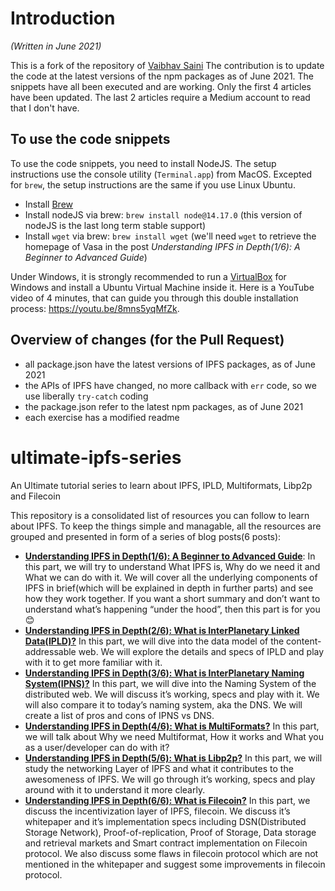 # Introduction
*(Written in June 2021)*

This is a fork of the repository of [Vaibhav Saini](https://github.com/vasa-develop/ultimate-ipfs-series)
The contribution is to update the code at the latest versions of the npm packages as of June 2021. The snippets have all been executed and are working. Only the first 4 articles have been updated. The last 2 articles require a Medium account to read that I don't have.
## To use the code snippets
To use the code snippets, you need to install NodeJS. The setup instructions use the console utility (`Terminal.app`) from MacOS. Excepted for `brew`, the setup instructions are the same if you use Linux Ubuntu. 

* Install [Brew](https://brew.sh/)
* Install nodeJS via brew: `brew install node@14.17.0`  (this version of nodeJS is the last long term stable support)
* Install `wget` via brew: `brew install wget` (we'll need `wget` to retrieve the homepage of Vasa in the post _Understanding IPFS in Depth(1/6): A Beginner to Advanced Guide_)

Under Windows, it is strongly recommended to run a [VirtualBox](https://www.virtualbox.org/wiki/Downloads) for Windows and install a Ubuntu Virtual Machine inside it. Here is a YouTube video of 4 minutes, that can guide you through this double installation process: https://youtu.be/8mns5yqMfZk.
## Overview of changes (for the Pull Request)
* all package.json have the latest versions of IPFS packages, as of June 2021
* the APIs of IPFS have changed, no more callback with `err` code, so we use liberally `try-catch` coding
* the package.json refer to the latest npm packages, as of June 2021
* each exercise has a modified readme
# ultimate-ipfs-series
An Ultimate tutorial series to learn about IPFS, IPLD, Multiformats, Libp2p and Filecoin

This repository is a consolidated list of resources you can follow to learn about IPFS.
To keep the things simple and managable, all the resources are grouped and presented in form of a series of blog posts(6 posts): 
- [**Understanding IPFS in Depth(1/6): A Beginner to Advanced Guide**](https://hackernoon.com/understanding-ipfs-in-depth-1-5-a-beginner-to-advanced-guide-e937675a8c8a): In this part, we will try to understand What IPFS is, Why do we need it and What we can do with it. We will cover all the underlying components of IPFS in brief(which will be explained in depth in further parts) and see how they work together. If you want a short summary and don’t want to understand what’s happening “under the hood”, then this part is for you 😊
- [**Understanding IPFS in Depth(2/6): What is InterPlanetary Linked Data(IPLD)?**](https://hackernoon.com/understanding-ipfs-in-depth-2-6-what-is-interplanetary-linked-data-ipld-c8c01551517b) In this part, we will dive into the data model of the content-addressable web. We will explore the details and specs of IPLD and play with it to get more familiar with it.
- [**Understanding IPFS in Depth(3/6): What is InterPlanetary Naming System(IPNS)?**](https://hackernoon.com/understanding-ipfs-in-depth-3-6-what-is-interplanetary-naming-system-ipns-9aca71e4c13b) In this part, we will dive into the Naming System of the distributed web. We will discuss it’s working, specs and play with it. We will also compare it to today’s naming system, aka the DNS. We will create a list of pros and cons of IPNS vs DNS.
- [**Understanding IPFS in Depth(4/6): What is MultiFormats?**](https://hackernoon.com/understanding-ipfs-in-depth-4-6-what-is-multiformats-cf25eef83966) In this part, we will talk about Why we need Multiformat, How it works and What you as a user/developer can do with it?
- [**Understanding IPFS in Depth(5/6): What is Libp2p?**](https://medium.com/@vaibhavsaini_67863/understanding-ipfs-in-depth-5-6-what-is-libp2p-f8bf7724d452) In this part, we will study the networking Layer of IPFS and what it contributes to the awesomeness of IPFS. We will go through it’s working, specs and play around with it to understand it more clearly.
- [**Understanding IPFS in Depth(6/6): What is Filecoin?**](https://medium.com/swlh/ultimate-guide-to-filecoin-breaking-down-filecoin-whitepaper-economics-9212541a5895) In this part, we discuss the incentivization layer of IPFS, filecoin. We discuss it’s whitepaper and it’s implementation specs including DSN(Distributed Storage Network), Proof-of-replication, Proof of Storage, Data storage and retrieval markets and Smart contract implementation on Filecoin protocol. We also discuss some flaws in filecoin protocol which are not mentioned in the whitepaper and suggest some improvements in filecoin protocol.
